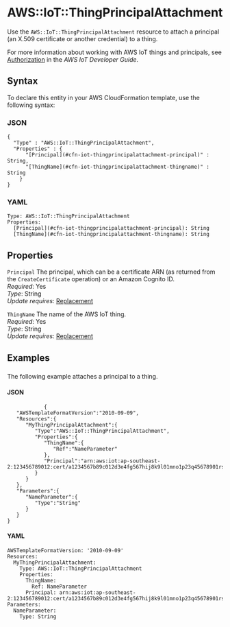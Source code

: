 # AWS::IoT::ThingPrincipalAttachment<a name="aws-resource-iot-thingprincipalattachment"></a>

Use the `AWS::IoT::ThingPrincipalAttachment` resource to attach a principal \(an X\.509 certificate or another credential\) to a thing\.

For more information about working with AWS IoT things and principals, see [Authorization](https://docs.aws.amazon.com/iot/latest/developerguide/authorization.html) in the _AWS IoT Developer Guide_\.

## Syntax<a name="aws-resource-iot-thingprincipalattachment-syntax"></a>

To declare this entity in your AWS CloudFormation template, use the following syntax:

### JSON<a name="aws-resource-iot-thingprincipalattachment-syntax.json"></a>

```
{
  "Type" : "AWS::IoT::ThingPrincipalAttachment",
  "Properties" : {
      "[Principal](#cfn-iot-thingprincipalattachment-principal)" : String,
      "[ThingName](#cfn-iot-thingprincipalattachment-thingname)" : String
    }
}
```

### YAML<a name="aws-resource-iot-thingprincipalattachment-syntax.yaml"></a>

```
Type: AWS::IoT::ThingPrincipalAttachment
Properties:
  [Principal](#cfn-iot-thingprincipalattachment-principal): String
  [ThingName](#cfn-iot-thingprincipalattachment-thingname): String
```

## Properties<a name="aws-resource-iot-thingprincipalattachment-properties"></a>

`Principal` <a name="cfn-iot-thingprincipalattachment-principal"></a>
The principal, which can be a certificate ARN \(as returned from the `CreateCertificate` operation\) or an Amazon Cognito ID\.  
_Required_: Yes  
_Type_: String  
_Update requires_: [Replacement](https://docs.aws.amazon.com/AWSCloudFormation/latest/UserGuide/using-cfn-updating-stacks-update-behaviors.html#update-replacement)

`ThingName` <a name="cfn-iot-thingprincipalattachment-thingname"></a>
The name of the AWS IoT thing\.  
_Required_: Yes  
_Type_: String  
_Update requires_: [Replacement](https://docs.aws.amazon.com/AWSCloudFormation/latest/UserGuide/using-cfn-updating-stacks-update-behaviors.html#update-replacement)

## Examples<a name="aws-resource-iot-thingprincipalattachment--examples"></a>

### <a name="aws-resource-iot-thingprincipalattachment--examples--"></a>

The following example attaches a principal to a thing\.

#### JSON<a name="aws-resource-iot-thingprincipalattachment--examples----json"></a>

```
            {
   "AWSTemplateFormatVersion":"2010-09-09",
   "Resources":{
      "MyThingPrincipalAttachment":{
         "Type":"AWS::IoT::ThingPrincipalAttachment",
         "Properties":{
            "ThingName":{
               "Ref":"NameParameter"
            },
            "Principal":"arn:aws:iot:ap-southeast-2:123456789012:cert/a1234567b89c012d3e4fg567hij8k9l01mno1p23q45678901rs234567890t1u2"
         }
      }
   },
   "Parameters":{
      "NameParameter":{
         "Type":"String"
      }
   }
}
```

#### YAML<a name="aws-resource-iot-thingprincipalattachment--examples----yaml"></a>

```
AWSTemplateFormatVersion: '2010-09-09'
Resources:
  MyThingPrincipalAttachment:
    Type: AWS::IoT::ThingPrincipalAttachment
    Properties:
      ThingName:
        Ref: NameParameter
      Principal: arn:aws:iot:ap-southeast-2:123456789012:cert/a1234567b89c012d3e4fg567hij8k9l01mno1p23q45678901rs234567890t1u2
Parameters:
  NameParameter:
    Type: String
```
